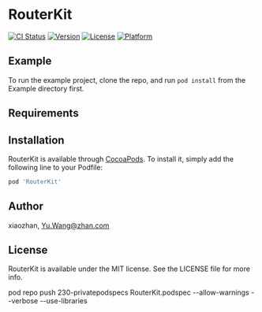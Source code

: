 # RouterKit

[![CI Status](https://img.shields.io/travis/xiaozhan/RouterKit.svg?style=flat)](https://travis-ci.org/xiaozhan/RouterKit)
[![Version](https://img.shields.io/cocoapods/v/RouterKit.svg?style=flat)](https://cocoapods.org/pods/RouterKit)
[![License](https://img.shields.io/cocoapods/l/RouterKit.svg?style=flat)](https://cocoapods.org/pods/RouterKit)
[![Platform](https://img.shields.io/cocoapods/p/RouterKit.svg?style=flat)](https://cocoapods.org/pods/RouterKit)

## Example

To run the example project, clone the repo, and run `pod install` from the Example directory first.

## Requirements

## Installation

RouterKit is available through [CocoaPods](https://cocoapods.org). To install
it, simply add the following line to your Podfile:

```ruby
pod 'RouterKit'
```

## Author

xiaozhan, Yu.Wang@zhan.com

## License

RouterKit is available under the MIT license. See the LICENSE file for more info.

pod repo push 230-privatepodspecs RouterKit.podspec --allow-warnings --verbose --use-libraries


